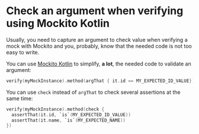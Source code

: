 # Check an argument when verifying using Mockito Kotlin

Usually, you need to capture an argument to check value when verifying a mock
with Mockito and you, probably, know that the needed code is not too easy to
write.

You can use [Mockito Kotlin](https://github.com/nhaarman/mockito-kotlin) to
simplify, **a lot**, the needed code to validate an argument:

```kotlin
verify(myMockInstance).method(argThat { it.id == MY_EXPECTED_ID_VALUE})
```

You can use `check` instead of `argThat` to check several assertions at the
same time:

```kotlin
verify(myMockInstance).method(check {
  assertThat(it.id, `is`(MY_EXPECTED_ID_VALUE))
  assertThat(it.name, `is`(MY_EXPECTED_NAME))
})
```
